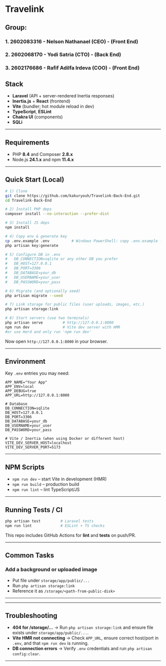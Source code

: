 # Travelink

## Group:
### 1. 2602083316 - Nelson Nathanael (CEO) - (Front End)
### 2. 2602068170 - Yodi Satria (CTO) - (Back End)
### 3. 2602176686 - Rafif Adilfa Irdeva (COO) - (Front End)

## Stack
- **Laravel** (API + server-rendered Inertia responses)
- **Inertia.js** + **React** (frontend)
- **Vite** (bundler; hot module reload in dev)
- **TypeScript**, **ESLint**
- **Chakra UI** (components)
- **SQLi**

---

## Requirements
- PHP **8.4** and Composer **2.8.x**
- Node.js **24.1.x** and npm **11.4.x**

---

## Quick Start (Local)

```bash
# 1) Clone
git clone https://github.com/kakuryouh/Travelink-Back-End.git
cd Travelink-Back-End

# 2) Install PHP deps
composer install --no-interaction --prefer-dist

# 3) Install JS deps
npm install

# 4) Copy env & generate key
cp .env.example .env          # Windows PowerShell: copy .env.example .env
php artisan key:generate

# 5) Configure DB in .env
#   DB_CONNECTION=sqlite or any other DB you prefer
#   DB_HOST=127.0.0.1
#   DB_PORT=3306
#   DB_DATABASE=your_db
#   DB_USERNAME=your_user
#   DB_PASSWORD=your_pass

# 6) Migrate (and optionally seed)
php artisan migrate --seed

# 7) Link storage for public files (user uploads, images, etc.)
php artisan storage:link

# 8) Start servers (use two terminals)
php artisan serve         # http://127.0.0.1:8000
npm run dev               # Vite dev server with HMR
#or use Herd and only run 'npm run dev' 
```

Now open `http://127.0.0.1:8000` in your browser.

---

## Environment
Key `.env` entries you may need:

```dotenv
APP_NAME="Your App"
APP_ENV=local
APP_DEBUG=true
APP_URL=http://127.0.0.1:8000

# Database
DB_CONNECTION=sqlite
DB_HOST=127.0.0.1
DB_PORT=3306
DB_DATABASE=your_db
DB_USERNAME=your_user
DB_PASSWORD=your_pass

# Vite / Inertia (when using Docker or different host)
VITE_DEV_SERVER_HOST=localhost
VITE_DEV_SERVER_PORT=5173
```

---

## NPM Scripts
- `npm run dev` – start Vite in development (HMR)
- `npm run build` – production build
- `npm run lint` – lint TypeScript/JS

---

## Running Tests / CI
```bash
php artisan test         # Laravel tests
npm run lint             # ESLint + TS checks
```

This repo includes GitHub Actions for **lint** and **tests** on push/PR.

---

## Common Tasks

### Add a background or uploaded image
- Put file under `storage/app/public/...`
- Run `php artisan storage:link`
- Reference it as `/storage/<path-from-public-disk>`

---

---

## Troubleshooting
- **404 for /storage/...** → Run `php artisan storage:link` and ensure file exists under `storage/app/public/...`.
- **Vite HMR not connecting** → Check `APP_URL`, ensure correct host/port in `.env`, and that `npm run dev` is running.
- **DB connection errors** → Verify `.env` credentials and run `php artisan config:clear`.

---
